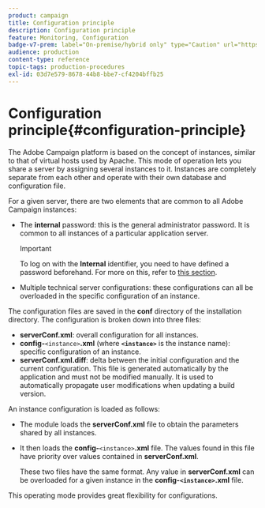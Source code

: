 ```yaml
---
product: campaign
title: Configuration principle
description: Configuration principle
feature: Monitoring, Configuration
badge-v7-prem: label="On-premise/hybrid only" type="Caution" url="https://experienceleague.adobe.com/docs/campaign-classic/using/installing-campaign-classic/architecture-and-hosting-models/hosting-models-lp/hosting-models.html" tooltip="Applies to on-premise and hybrid deployments only"
audience: production
content-type: reference
topic-tags: production-procedures
exl-id: 03d7e579-8678-44b8-bbe7-cf4204bffb25
---
```

# Configuration principle{#configuration-principle}



The Adobe Campaign platform is based on the concept of instances, similar to that of virtual hosts used by Apache. This mode of operation lets you share a server by assigning several instances to it. Instances are completely separate from each other and operate with their own database and configuration file.

For a given server, there are two elements that are common to all Adobe Campaign instances:

* The **internal** password: this is the general administrator password. It is common to all instances of a particular application server.

  >[!IMPORTANT]
  >
  >To log on with the **Internal** identifier, you need to have defined a password beforehand. For more on this, refer to [this section](../../installation/using/configuring-campaign-server.md#internal-identifier).

* Multiple technical server configurations: these configurations can all be overloaded in the specific configuration of an instance.

The configuration files are saved in the **conf** directory of the installation directory. The configuration is broken down into three files:

* **serverConf.xml**: overall configuration for all instances.
* **config-**`<instance>`**.xml** (where **`<instance>`** is the instance name): specific configuration of an instance.
* **serverConf.xml.diff**: delta between the initial configuration and the current configuration. This file is generated automatically by the application and must not be modified manually. It is used to automatically propagate user modifications when updating a build version.

An instance configuration is loaded as follows:

* The module loads the **serverConf.xml** file to obtain the parameters shared by all instances.
* It then loads the **config-**`<instance>`**.xml** file. The values found in this file have priority over values contained in **serverConf.xml**.

  These two files have the same format. Any value in **serverConf.xml** can be overloaded for a given instance in the **config-`<instance>`.xml** file.

This operating mode provides great flexibility for configurations.
